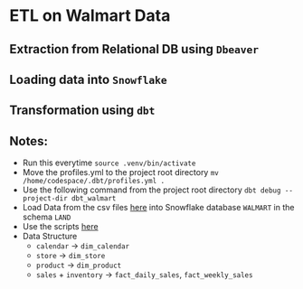 # ETL on Walmart Data
## Extraction from Relational DB using `Dbeaver`
## Loading data into `Snowflake`
## Transformation using `dbt`

## Notes:
* Run this everytime `source .venv/bin/activate`
* Move the profiles.yml to the project root directory `mv /home/codespace/.dbt/profiles.yml .`
* Use the following command from the project root directory `dbt debug --project-dir dbt_walmart`
* Load Data from the csv files [here](https://s3.amazonaws.com/weclouddata/data/data/walmart%20raw%20data.zip) into Snowflake database `WALMART` in the schema `LAND`
* Use the scripts [here](./scripts/loading_and_eda.sql)
* Data Structure
    * `calendar` -> `dim_calendar`
    * `store` -> `dim_store`
    * `product` -> `dim_product`
    * `sales` + `inventory` -> `fact_daily_sales`, `fact_weekly_sales`